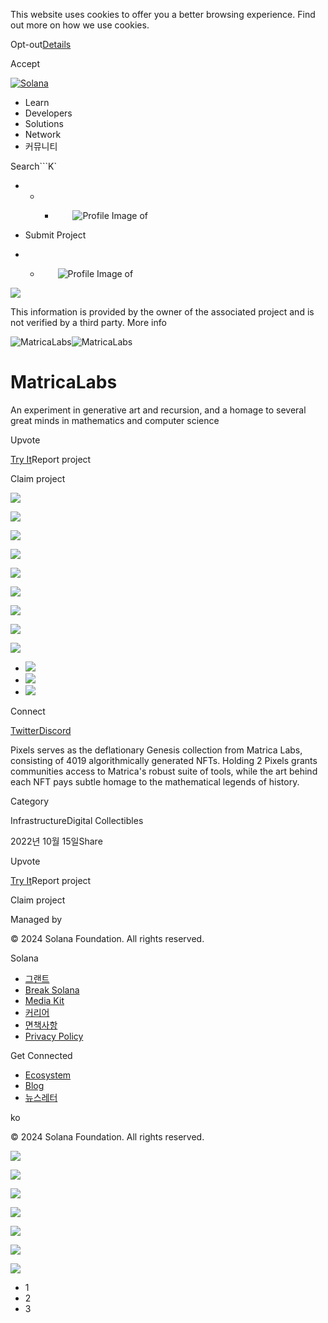 This website uses cookies to offer you a better browsing experience. Find out
more on how we use cookies.

Opt-out[Details](/ko/privacy-policy#collection-of-information)

Accept

[![Solana](/_next/static/media/logotype.e4df684f.svg)](/ko)

  * Learn
  * Developers
  * Solutions
  * Network
  * 커뮤니티

Search```K`

  *   *   * ![](data:image/svg+xml,%3csvg%20xmlns=%27http://www.w3.org/2000/svg%27%20version=%271.1%27%20width=%2728%27%20height=%2728%27/%3e)![Profile Image of ](/_next/static/media/ecosystem_user.7ebb52fa.svg)

  * Submit Project
  *   * ![](data:image/svg+xml,%3csvg%20xmlns=%27http://www.w3.org/2000/svg%27%20version=%271.1%27%20width=%2728%27%20height=%2728%27/%3e)![Profile Image of ](/_next/static/media/ecosystem_user.7ebb52fa.svg)

![](/_next/image?url=%2F_next%2Fstatic%2Fmedia%2Fhero.631479cd.png&w=3840&q=75)

This information is provided by the owner of the associated project and is not
verified by a third party. More info

![MatricaLabs](/_next/image?url=%2Fapi%2Fprojectimg%2Fcl9a80be1004009l5g0m3e458%3Ftype%3DLOGO&w=3840&q=75)![MatricaLabs](/_next/image?url=%2Fapi%2Fprojectimg%2Fcl9a80be1004009l5g0m3e458%3Ftype%3DLOGO&w=3840&q=75)

# MatricaLabs

An experiment in generative art and recursion, and a homage to several great
minds in mathematics and computer science

Upvote

[Try It](https://matrica.io/)Report project

Claim project

![](/api/projectimg/cl9a80be1004009l5g0m3e458?type=IMG&number=0)

![](/api/projectimg/cl9a80be1004009l5g0m3e458?type=IMG&number=1)

![](/api/projectimg/cl9a80be1004009l5g0m3e458?type=IMG&number=2)

![](/api/projectimg/cl9a80be1004009l5g0m3e458?type=IMG&number=0)

![](/api/projectimg/cl9a80be1004009l5g0m3e458?type=IMG&number=1)

![](/api/projectimg/cl9a80be1004009l5g0m3e458?type=IMG&number=2)

![](/api/projectimg/cl9a80be1004009l5g0m3e458?type=IMG&number=0)

![](/api/projectimg/cl9a80be1004009l5g0m3e458?type=IMG&number=1)

![](/api/projectimg/cl9a80be1004009l5g0m3e458?type=IMG&number=2)

  * ![](/_next/image?url=%2Fapi%2Fprojectimg%2Fcl9a80be1004009l5g0m3e458%3Ftype%3DIMG%26number%3D0&w=3840&q=75)
  * ![](/_next/image?url=%2Fapi%2Fprojectimg%2Fcl9a80be1004009l5g0m3e458%3Ftype%3DIMG%26number%3D1&w=3840&q=75)
  * ![](/_next/image?url=%2Fapi%2Fprojectimg%2Fcl9a80be1004009l5g0m3e458%3Ftype%3DIMG%26number%3D2&w=3840&q=75)

Connect

[Twitter](https://twitter.com/MatricaLabs)[Discord](https://discord.com/invite/MatricaLabs)

Pixels serves as the deflationary Genesis collection from Matrica Labs,
consisting of 4019 algorithmically generated NFTs. Holding 2 Pixels grants
communities access to Matrica's robust suite of tools, while the art behind
each NFT pays subtle homage to the mathematical legends of history.

Category

InfrastructureDigital Collectibles

2022년 10월 15일Share

Upvote

[Try It](https://matrica.io/)Report project

Claim project

Managed by

[](/ko)

[](/youtube)[](/twitter)[](/discord)[](/reddit)[](/github)[](/telegram)

© 2024 Solana Foundation. All rights reserved.

Solana

  * [그랜트](https://solana.org/grants)
  * [Break Solana](https://break.solana.com/)
  * [Media Kit](/ko/branding)
  * [커리어](https://jobs.solana.com/)
  * [면책사항](/ko/tos)
  * [Privacy Policy](/ko/privacy-policy)

Get Connected

  * [Ecosystem](/ko/ecosystem)
  * [Blog](/ko/news)
  * [뉴스레터](/ko/newsletter)

ko

© 2024 Solana Foundation. All rights reserved.

![](/api/projectimg/cl9a80be1004009l5g0m3e458?type=IMG&number=2)

![](/api/projectimg/cl9a80be1004009l5g0m3e458?type=IMG&number=0)

![](/api/projectimg/cl9a80be1004009l5g0m3e458?type=IMG&number=1)

![](/api/projectimg/cl9a80be1004009l5g0m3e458?type=IMG&number=2)

![](/api/projectimg/cl9a80be1004009l5g0m3e458?type=IMG&number=0)

![](/api/projectimg/cl9a80be1004009l5g0m3e458?type=IMG&number=1)

![](/api/projectimg/cl9a80be1004009l5g0m3e458?type=IMG&number=2)

  * 1
  * 2
  * 3

